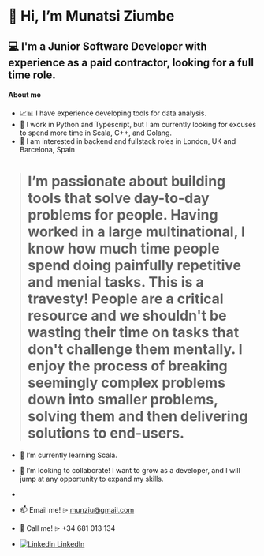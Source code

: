 # 👋 Hi, I’m Munatsi Ziumbe
## 💻 I'm a Junior Software Developer with experience as a paid contractor, looking for a full time role.

#### About me
- 📈📊 I have experience developing tools for data analysis.
- 🐍 I work in Python and Typescript, but I am currently looking for excuses to spend more time in Scala, C++, and Golang.
- 👀 I am interested in backend and fullstack roles in London, UK and Barcelona, Spain


>  # I’m passionate about building tools that solve day-to-day problems for people. Having worked in a large multinational, I know how much time people spend doing painfully repetitive and menial tasks. This is a travesty! People are a critical resource and we shouldn't be wasting their time on tasks that don't challenge them mentally. I enjoy the process of breaking seemingly complex problems down into smaller problems, solving them and then delivering solutions to end-users.

- 🌱 I’m currently learning Scala.

- 💞️ I’m looking to collaborate! I want to grow as a developer, and I will jump at any opportunity to expand my skills. 
- 
- 📫 Email me! ⌲ munziu@gmail.com
- 📱 Call me! ⌲ +34 681 013 134 
- [![Linkedin](https://i.stack.imgur.com/gVE0j.png) LinkedIn](https://www.linkedin.com/in/munziu)

